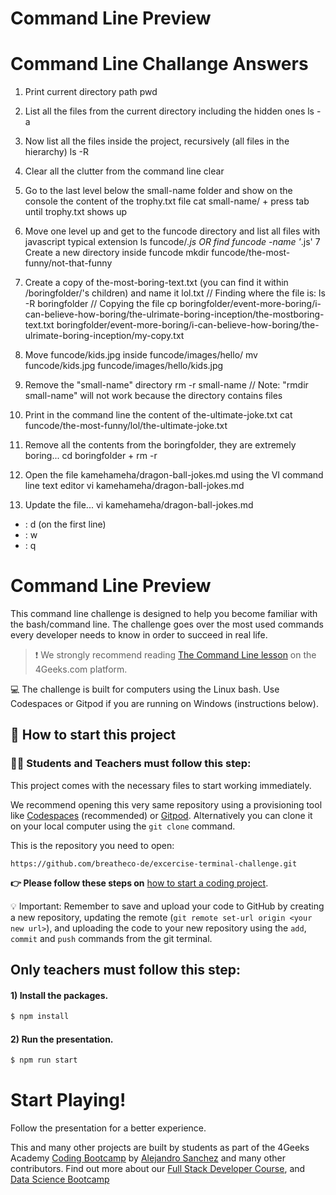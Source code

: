<!--hide-->
# Command Line Preview
<!--endhide-->
# Command Line Challange Answers

1. Print current directory path
pwd 
2. List all the files from the current directory including the hidden ones
ls -a
3. Now list all the files inside the project, recursively (all files in the hierarchy)
ls -R
4. Clear all the clutter from the command line
clear
5. Go to the last level below the small-name folder and show on the console the content of the trophy.txt file
cat small-name/ + press tab until trophy.txt shows up
6. Move one level up and get to the funcode directory and list all files with javascript typical extension
ls funcode/*.js
OR
find funcode -name '*.js'
7 Create a new directory inside funcode
mkdir funcode/the-most-funny/not-that-funny

8. Create a copy of the-most-boring-text.txt (you can find it within /boringfolder/'s children) and name it lol.txt
// Finding where the file is:
ls -R boringfolder 
// Copying the file 
cp boringfolder/event-more-boring/i-can-believe-how-boring/the-ulrimate-boring-inception/the-mostboring-text.txt boringfolder/event-more-boring/i-can-believe-how-boring/the-ulrimate-boring-inception/my-copy.txt

9. Move funcode/kids.jpg inside funcode/images/hello/
mv funcode/kids.jpg funcode/images/hello/kids.jpg

10. Remove the "small-name" directory
rm -r small-name 
// Note: "rmdir small-name" will not work because the directory contains files

11. Print in the command line the content of the-ultimate-joke.txt
cat funcode/the-most-funny/lol/the-ultimate-joke.txt

12. Remove all the contents from the boringfolder, they are extremely boring...
cd boringfolder + rm -r

13. Open the file kamehameha/dragon-ball-jokes.md using the VI command line text editor
vi kamehameha/dragon-ball-jokes.md

14. Update the file...
vi kamehameha/dragon-ball-jokes.md 
+ : d (on the first line)
+ : w
+ : q


# Command Line Preview
This command line challenge is designed to help you become familiar with the bash/command line. The challenge goes over the most used commands every developer needs to know in order to succeed in real life.

> :exclamation: We strongly recommend reading [The Command Line lesson](https://4geeks.com/lesson/the-command-line-the-terminal) on the 4Geeks.com platform.

💻 The challenge is built for computers using the Linux bash. Use Codespaces or Gitpod if you are running on Windows (instructions below). 

## 🌱  How to start this project

### 👩‍🎓 Students and Teachers must follow this step:

This project comes with the necessary files to start working immediately.

We recommend opening this very same repository using a provisioning tool like [Codespaces](https://4geeks.com/lesson/what-is-github-codespaces) (recommended) or [Gitpod](https://4geeks.com/lesson/how-to-use-gitpod). Alternatively you can clone it on your local computer using the `git clone` command. 

This is the repository you need to open:

```
https://github.com/breatheco-de/excercise-terminal-challenge.git
```

**👉 Please follow these steps on** [how to start a coding project](https://4geeks.com/lesson/how-to-start-a-project).

💡 Important: Remember to save and upload your code to GitHub by creating a new repository, updating the remote (`git remote set-url origin <your new url>`), and uploading the code to your new repository using the `add`, `commit` and `push` commands from the git terminal.

## Only teachers must follow this step:

#### 1) Install the packages.

```sh
$ npm install
```

#### 2) Run the presentation.

```sh
$ npm run start
```

# Start Playing!

Follow the presentation for a better experience.

This and many other projects are built by students as part of the 4Geeks Academy [Coding Bootcamp](https://4geeksacademy.com/us/coding-bootcamp) by [Alejandro Sanchez](https://twitter.com/alesanchezr) and many other contributors. Find out more about our [Full Stack Developer Course](https://4geeksacademy.com/us/coding-bootcamps/part-time-full-stack-developer), and [Data Science Bootcamp](https://4geeksacademy.com/us/coding-bootcamps/datascience-machine-learning)
